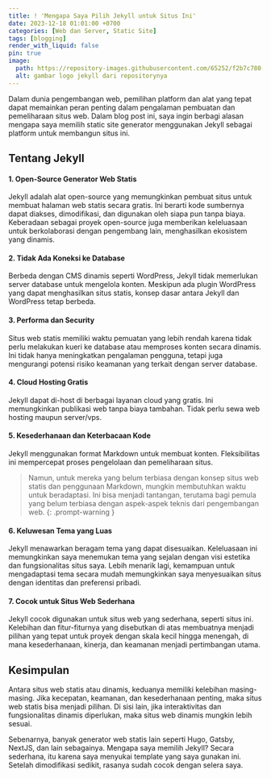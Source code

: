 ```yaml
---
title: ! 'Mengapa Saya Pilih Jekyll untuk Situs Ini'
date: 2023-12-18 01:01:00 +0700
categories: [Web dan Server, Static Site]
tags: [blogging]
render_with_liquid: false
pin: true
image:
  path: https://repository-images.githubusercontent.com/65252/f2b7c780-70b6-11e9-85d2-f4bda8708a2d
  alt: gambar logo jekyll dari repositorynya
---
```

Dalam dunia pengembangan web, pemilihan platform dan alat yang tepat dapat memainkan peran penting dalam pengalaman pembuatan dan pemeliharaan situs web. Dalam blog post ini, saya ingin berbagi alasan mengapa saya memilih static site generator menggunakan Jekyll sebagai platform untuk membangun situs ini.

## Tentang Jekyll

#### 1. Open-Source Generator Web Statis
Jekyll adalah alat open-source yang memungkinkan pembuat situs untuk membuat halaman web statis secara gratis. Ini berarti kode sumbernya dapat diakses, dimodifikasi, dan digunakan oleh siapa pun tanpa biaya. Keberadaan sebagai proyek open-source juga memberikan keleluasaan untuk berkolaborasi dengan pengembang lain, menghasilkan ekosistem yang dinamis.
#### 2. Tidak Ada Koneksi ke Database
Berbeda dengan CMS dinamis seperti WordPress, Jekyll tidak memerlukan server database untuk mengelola konten. Meskipun ada plugin WordPress yang dapat menghasilkan situs statis, konsep dasar antara Jekyll dan WordPress tetap berbeda. 
#### 3. Performa dan Security
Situs web statis memiliki waktu pemuatan yang lebih rendah karena tidak perlu melakukan kueri ke database atau memproses konten secara dinamis. Ini tidak hanya meningkatkan pengalaman pengguna, tetapi juga mengurangi potensi risiko keamanan yang terkait dengan server database.
#### 4. Cloud Hosting Gratis
Jekyll dapat di-host di berbagai layanan cloud yang gratis. Ini memungkinkan publikasi web tanpa biaya tambahan. Tidak perlu sewa web hosting maupun server/vps.
#### 5. Kesederhanaan dan Keterbacaan Kode
Jekyll menggunakan format Markdown untuk membuat konten. Fleksibilitas ini mempercepat proses pengelolaan dan pemeliharaan situs. 
> Namun, untuk mereka yang belum terbiasa dengan konsep situs web statis dan penggunaan Markdown, mungkin membutuhkan waktu untuk beradaptasi. Ini bisa menjadi tantangan, terutama bagi pemula yang belum terbiasa dengan aspek-aspek teknis dari pengembangan web.
{: .prompt-warning }
#### 6. Keluwesan Tema yang Luas
Jekyll menawarkan beragam tema yang dapat disesuaikan. Keleluasaan ini memungkinkan saya menemukan tema yang sejalan dengan visi estetika dan fungsionalitas situs saya. Lebih menarik lagi, kemampuan untuk mengadaptasi tema secara mudah memungkinkan saya menyesuaikan situs dengan identitas dan preferensi pribadi.
#### 7. Cocok untuk Situs Web Sederhana
Jekyll cocok digunakan untuk situs web yang sederhana, seperti situs ini. Kelebihan dan fitur-fiturnya yang disebutkan di atas membuatnya menjadi pilihan yang tepat untuk proyek dengan skala kecil hingga menengah, di mana kesederhanaan, kinerja, dan keamanan menjadi pertimbangan utama.

## Kesimpulan
Antara situs web statis atau dinamis, keduanya memiliki kelebihan masing-masing. Jika kecepatan, keamanan, dan kesederhanaan penting, maka situs web statis bisa menjadi pilihan. Di sisi lain, jika interaktivitas dan fungsionalitas dinamis diperlukan, maka situs web dinamis mungkin lebih sesuai. 

Sebenarnya, banyak generator web statis lain seperti Hugo, Gatsby, NextJS, dan lain sebagainya. Mengapa saya memilih Jekyll? Secara sederhana, itu karena saya menyukai template yang saya gunakan ini. Setelah dimodifikasi sedikit, rasanya sudah cocok dengan selera saya.
